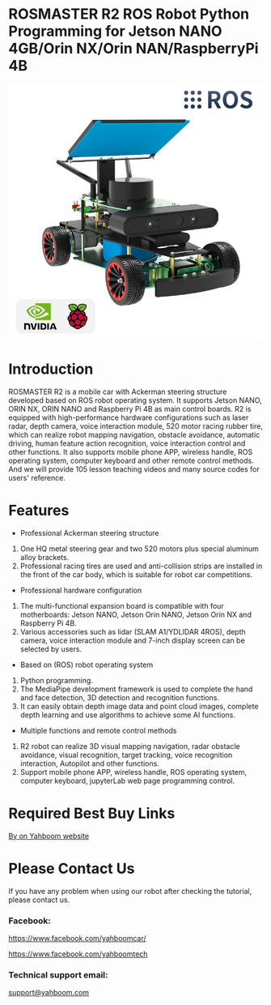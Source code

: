 # ROSMASTER R2 ROS Robot Python Programming for Jetson NANO 4GB/Orin NX/Orin NAN/RaspberryPi 4B
![](https://github.com/YahboomTechnology/ROSMASTER-R2/blob/main/R2.jpg)
# Introduction
ROSMASTER R2 is a mobile car with Ackerman steering structure developed based on ROS robot operating system. It supports Jetson NANO, ORIN NX, ORIN NANO and Raspberry Pi 4B as main control boards. R2 is equipped with high-performance hardware configurations such as laser radar, depth camera, voice interaction module, 520 motor racing rubber tire, which can realize robot mapping navigation, obstacle avoidance, automatic driving, human feature action recognition, voice interaction control and other functions. It also supports mobile phone APP, wireless handle, ROS operating system, computer keyboard and other remote control methods. And we will provide 105 lesson teaching videos and many source codes for users' reference.
# Features
* Professional Ackerman steering structure
1) One HQ metal steering gear and two 520 motors plus special aluminum alloy brackets.
2) Professional racing tires are used and anti-collision strips are installed in the front of the car body, which is suitable for robot car competitions.

* Professional hardware configuration
1) The multi-functional expansion board is compatible with four motherboards: Jetson NANO, Jetson Orin NANO, Jetson Orin NX and Raspberry Pi 4B.
2) Various accessories such as lidar (SLAM A1/YDLIDAR 4ROS), depth camera, voice interaction module and 7-inch display screen can be selected by users.

* Based on (ROS) robot operating system
1) Python programming.
2) The MediaPipe development framework is used to complete the hand and face detection, 3D detection and recognition functions.
3) It can easily obtain depth image data and point cloud images, complete depth learning and use algorithms to achieve some AI functions.

* Multiple functions and remote control methods
1) R2 robot can realize 3D visual mapping navigation, radar obstacle avoidance, visual recognition, target tracking, voice recognition interaction, Autopilot and other functions.
2) Support mobile phone APP, wireless handle, ROS operating system, computer keyboard, jupyterLab web page programming control.

# Required Best Buy Links
[By on Yahboom website](https://category.yahboom.net/products/rosmaster-r2)

# Please Contact Us
If you have any problem when using our robot after checking the tutorial, please contact us.

### Facebook: 
https://www.facebook.com/yahboomcar/ 
  
https://www.facebook.com/yahboomtech

### Technical support email: 
support@yahboom.com

